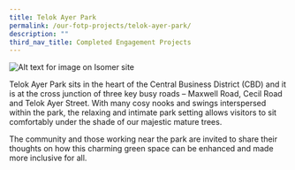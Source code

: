 ```yaml
---
title: Telok Ayer Park
permalink: /our-fotp-projects/telok-ayer-park/
description: ""
third_nav_title: Completed Engagement Projects
---
```

![Alt text for image on Isomer site](/images/TAP.jpg)

Telok Ayer Park sits in the heart of the Central Business District (CBD) and it is at the cross junction of three key busy roads – Maxwell Road, Cecil Road and Telok Ayer Street. With many cosy nooks and swings interspersed within the park, the relaxing and intimate park setting allows visitors to sit comfortably under the shade of our majestic mature trees. 

The community and those working near the park are invited to share their thoughts on how this charming green space can be enhanced and made more inclusive for all.